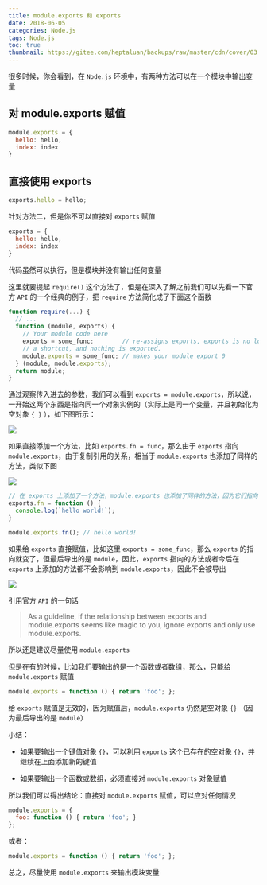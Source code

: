 ```yaml
---
title: module.exports 和 exports
date: 2018-06-05
categories: Node.js
tags: Node.js
toc: true
thumbnail: https://gitee.com/heptaluan/backups/raw/master/cdn/cover/03.jpg
---
```


很多时候，你会看到，在 `Node.js` 环境中，有两种方法可以在一个模块中输出变量

<!--more-->



## 对 module.exports 赋值

```js
module.exports = {
  hello: hello,
  index: index
}
```

## 直接使用 exports

```js
exports.hello = hello;
```

针对方法二，但是你不可以直接对 `exports` 赋值

```js
exports = {
  hello: hello,
  index: index
}
```

代码虽然可以执行，但是模块并没有输出任何变量

这里就要提起 `require()` 这个方法了，但是在深入了解之前我们可以先看一下官方 `API` 的一个经典的例子，把 `require` 方法简化成了下面这个函数

```js
function require(...) {
  // ...  
  function (module, exports) {
    // Your module code here  
    exports = some_func;        // re-assigns exports, exports is no longer  
    // a shortcut, and nothing is exported.  
    module.exports = some_func; // makes your module export 0  
  } (module, module.exports);
  return module;
}  
```


通过观察传入进去的参数，我们可以看到 `exports = module.exports`，所以说，一开始这两个东西是指向同一个对象实例的（实际上是同一个变量，并且初始化为空对象 `{ }` ），如下图所示：

![](https://gitee.com/heptaluan/backups/raw/master/cdn/node/01.png)


如果直接添加一个方法，比如 `exports.fn = func`，那么由于 `exports` 指向 `module.exports`，由于复制引用的关系，相当于 `module.exports` 也添加了同样的方法，类似下图

![](https://gitee.com/heptaluan/backups/raw/master/cdn/node/02.png)

```js
// 在 exports 上添加了一个方法，module.exports 也添加了同样的方法，因为它们指向了同样的对象实例  
exports.fn = function () { 
  console.log(`hello world!`);
}

module.exports.fn(); // hello world! 
```

如果给 `exports` 直接赋值，比如这里 `exports = some_func`，那么 `exports` 的指向就变了，但最后导出的是 `module`，因此，`exports` 指向的方法或者今后在 `exports` 上添加的方法都不会影响到 `module.exports`，因此不会被导出

![](https://gitee.com/heptaluan/backups/raw/master/cdn/node/03.png)


引用官方 `API` 的一句话

> As a guideline, if the relationship between exports and module.exports seems like magic to you, ignore exports and only use module.exports.

所以还是建议尽量使用 `module.exports`


但是在有的时候，比如我们要输出的是一个函数或者数组，那么，只能给 `module.exports` 赋值

```js
module.exports = function () { return 'foo'; };
```

给 `exports` 赋值是无效的，因为赋值后，`module.exports` 仍然是空对象 `{}` （因为最后导出的是 `module`）


小结：

* 如果要输出一个键值对象 `{}`，可以利用 `exports` 这个已存在的空对象 `{}`，并继续在上面添加新的键值

* 如果要输出一个函数或数组，必须直接对 `module.exports` 对象赋值

所以我们可以得出结论：直接对 `module.exports` 赋值，可以应对任何情况

```js
module.exports = {
  foo: function () { return 'foo'; }
};
```

或者：

```js
module.exports = function () { return 'foo'; };
```

总之，尽量使用 `module.exports` 来输出模块变量



